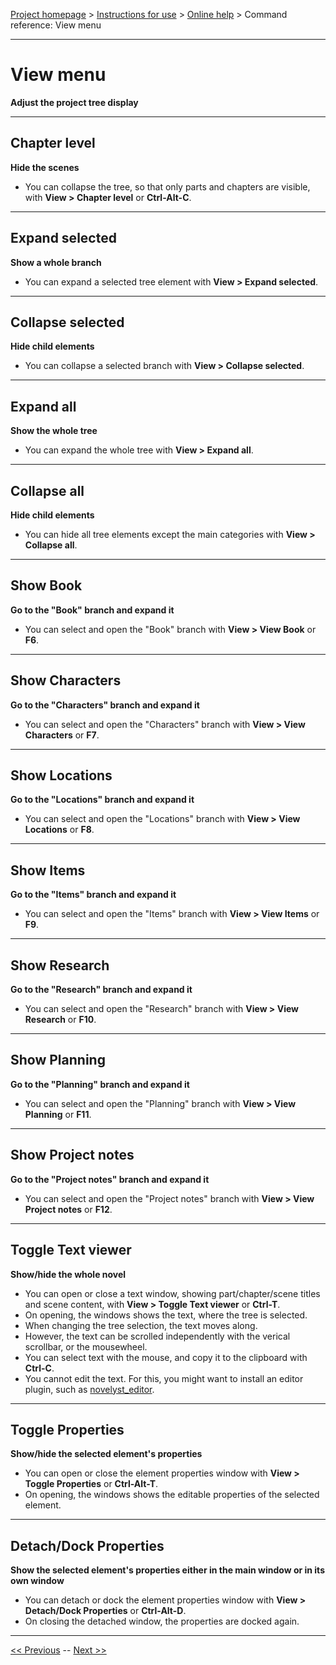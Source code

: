 [Project homepage](../index) > [Instructions for use](../usage) > [Online help](help) > Command reference: View menu

--- 

# View menu 

**Adjust the project tree display**

--- 

## Chapter level

**Hide the scenes**

- You can collapse the tree, so that only parts and chapters are visible, with **View > Chapter level** or **Ctrl-Alt-C**.

--- 

## Expand selected

**Show a whole branch**

- You can expand a selected tree element with **View > Expand selected**. 

--- 

## Collapse selected

**Hide child elements**

- You can collapse a selected branch with **View > Collapse selected**. 

--- 

## Expand all

**Show the whole tree**

- You can expand the whole tree with **View > Expand all**. 

--- 

## Collapse all

**Hide child elements**

- You can hide all tree elements except the main categories with **View > Collapse all**. 

--- 

## Show Book

**Go to the "Book" branch and expand it**

- You can select and open the "Book" branch with **View > View Book** or **F6**. 

--- 

## Show Characters

**Go to the "Characters" branch and expand it**

- You can select and open the "Characters" branch with **View > View Characters** or **F7**. 

--- 

## Show Locations

**Go to the "Locations" branch and expand it**

- You can select and open the "Locations" branch with **View > View Locations** or **F8**. 

--- 

## Show Items

**Go to the "Items" branch and expand it**

- You can select and open the "Items" branch with **View > View Items** or **F9**. 

--- 

## Show Research

**Go to the "Research" branch and expand it**

- You can select and open the "Research" branch with **View > View Research** or **F10**. 

--- 

## Show Planning

**Go to the "Planning" branch and expand it**

- You can select and open the "Planning" branch with **View > View Planning** or **F11**. 

--- 

## Show Project notes

**Go to the "Project notes" branch and expand it**

- You can select and open the "Project notes" branch with **View > View Project notes** or **F12**. 

--- 

## Toggle Text viewer

**Show/hide the whole novel**

- You can open or close a text window, showing part/chapter/scene titles and scene content, with **View > Toggle Text viewer** or **Ctrl-T**.
- On opening, the windows shows the text, where the tree is selected.
- When changing the tree selection, the text moves along.
- However, the text can be scrolled independently with the verical scrollbar, or the mousewheel. 
- You can select text with the mouse, and copy it to the clipboard with **Ctrl-C**.
- You cannot edit the text. For this, you might want to install an editor plugin, such as [novelyst_editor](https://peter88213.github.io/novelyst_editor/).

--- 

## Toggle Properties

**Show/hide the selected element's properties**

- You can open or close the element properties window with **View > Toggle Properties** or **Ctrl-Alt-T**.
- On opening, the windows shows the editable properties of the selected element.

--- 

## Detach/Dock Properties

**Show the selected element's properties either in the main window or in its own window**

- You can detach or dock the element properties window with **View > Detach/Dock Properties** or **Ctrl-Alt-D**.
- On closing the detached window, the properties are docked again.

--- 

[<< Previous](file_menu) -- [Next >>](part_menu)